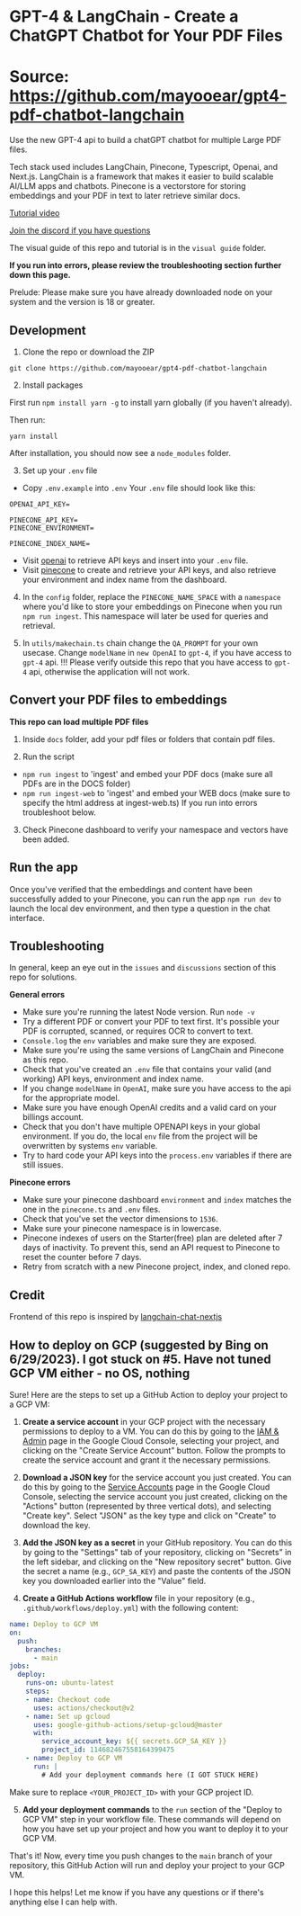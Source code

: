 # GPT-4 & LangChain - Create a ChatGPT Chatbot for Your PDF Files 
# Source: https://github.com/mayooear/gpt4-pdf-chatbot-langchain

Use the new GPT-4 api to build a chatGPT chatbot for multiple Large PDF files.

Tech stack used includes LangChain, Pinecone, Typescript, Openai, and Next.js. LangChain is a framework that makes it easier to build scalable AI/LLM apps and chatbots. Pinecone is a vectorstore for storing embeddings and your PDF in text to later retrieve similar docs.

[Tutorial video](https://www.youtube.com/watch?v=ih9PBGVVOO4)

[Join the discord if you have questions](https://discord.gg/E4Mc77qwjm)

The visual guide of this repo and tutorial is in the `visual guide` folder.

**If you run into errors, please review the troubleshooting section further down this page.**

Prelude: Please make sure you have already downloaded node on your system and the version is 18 or greater.

## Development

1. Clone the repo or download the ZIP

```
git clone https://github.com/mayooear/gpt4-pdf-chatbot-langchain
```

2. Install packages

First run `npm install yarn -g` to install yarn globally (if you haven't already).

Then run:

```
yarn install
```

After installation, you should now see a `node_modules` folder.

3. Set up your `.env` file

- Copy `.env.example` into `.env`
  Your `.env` file should look like this:

```
OPENAI_API_KEY=

PINECONE_API_KEY=
PINECONE_ENVIRONMENT=

PINECONE_INDEX_NAME=

```

- Visit [openai](https://help.openai.com/en/articles/4936850-where-do-i-find-my-secret-api-key) to retrieve API keys and insert into your `.env` file.
- Visit [pinecone](https://pinecone.io/) to create and retrieve your API keys, and also retrieve your environment and index name from the dashboard.

4. In the `config` folder, replace the `PINECONE_NAME_SPACE` with a `namespace` where you'd like to store your embeddings on Pinecone when you run `npm run ingest`. This namespace will later be used for queries and retrieval.

5. In `utils/makechain.ts` chain change the `QA_PROMPT` for your own usecase. 
Change `modelName` in `new OpenAI` to `gpt-4`, if you have access to `gpt-4` api. 
!!! Please verify outside this repo that you have access to `gpt-4` api, otherwise the application will not work.

## Convert your PDF files to embeddings

**This repo can load multiple PDF files**

1. Inside `docs` folder, add your pdf files or folders that contain pdf files.

2. Run the script 
- `npm run ingest`  to 'ingest' and embed your PDF docs (make sure all PDFs are in the DOCS folder)
- `npm run ingest-web`  to 'ingest' and embed your WEB docs (make sure to specify the html address at ingest-web.ts)
 If you run into errors troubleshoot below.

3. Check Pinecone dashboard to verify your namespace and vectors have been added.

## Run the app

Once you've verified that the embeddings and content have been successfully added to your Pinecone, 
you can run the app 
`npm run dev` 
to launch the local dev environment, and then type a question in the chat interface.

## Troubleshooting

In general, keep an eye out in the `issues` and `discussions` section of this repo for solutions.

**General errors**

- Make sure you're running the latest Node version. Run `node -v`
- Try a different PDF or convert your PDF to text first. It's possible your PDF is corrupted, scanned, or requires OCR to convert to text.
- `Console.log` the `env` variables and make sure they are exposed.
- Make sure you're using the same versions of LangChain and Pinecone as this repo.
- Check that you've created an `.env` file that contains your valid (and working) API keys, environment and index name.
- If you change `modelName` in `OpenAI`, make sure you have access to the api for the appropriate model.
- Make sure you have enough OpenAI credits and a valid card on your billings account.
- Check that you don't have multiple OPENAPI keys in your global environment. If you do, the local `env` file from the project will be overwritten by systems `env` variable.
- Try to hard code your API keys into the `process.env` variables if there are still issues.

**Pinecone errors**

- Make sure your pinecone dashboard `environment` and `index` matches the one in the `pinecone.ts` and `.env` files.
- Check that you've set the vector dimensions to `1536`.
- Make sure your pinecone namespace is in lowercase.
- Pinecone indexes of users on the Starter(free) plan are deleted after 7 days of inactivity. To prevent this, send an API request to Pinecone to reset the counter before 7 days.
- Retry from scratch with a new Pinecone project, index, and cloned repo.

## Credit

Frontend of this repo is inspired by [langchain-chat-nextjs](https://github.com/zahidkhawaja/langchain-chat-nextjs)


## How to deploy on GCP (suggested by Bing on 6/29/2023). I got stuck on #5. Have not tuned GCP VM either - no OS, nothing


Sure! Here are the steps to set up a GitHub Action to deploy your project to a GCP VM:

1. **Create a service account** in your GCP project with the necessary permissions to deploy to a VM. You can do this by going to the [IAM & Admin](https://console.cloud.google.com/iam-admin/serviceaccounts) page in the Google Cloud Console, selecting your project, and clicking on the "Create Service Account" button. Follow the prompts to create the service account and grant it the necessary permissions.

2. **Download a JSON key** for the service account you just created. You can do this by going to the [Service Accounts](https://console.cloud.google.com/iam-admin/serviceaccounts) page in the Google Cloud Console, selecting the service account you just created, clicking on the "Actions" button (represented by three vertical dots), and selecting "Create key". Select "JSON" as the key type and click on "Create" to download the key.

3. **Add the JSON key as a secret** in your GitHub repository. You can do this by going to the "Settings" tab of your repository, clicking on "Secrets" in the left sidebar, and clicking on the "New repository secret" button. Give the secret a name (e.g., `GCP_SA_KEY`) and paste the contents of the JSON key you downloaded earlier into the "Value" field.

4. **Create a GitHub Actions workflow** file in your repository (e.g., `.github/workflows/deploy.yml`) with the following content:
```yaml
name: Deploy to GCP VM
on:
  push:
    branches:
      - main
jobs:
  deploy:
    runs-on: ubuntu-latest
    steps:
    - name: Checkout code
      uses: actions/checkout@v2
    - name: Set up gcloud
      uses: google-github-actions/setup-gcloud@master
      with:
        service_account_key: ${{ secrets.GCP_SA_KEY }}
        project_id: 114682467558164399475
    - name: Deploy to GCP VM
      run: |
        # Add your deployment commands here (I GOT STUCK HERE)
```
Make sure to replace `<YOUR_PROJECT_ID>` with your GCP project ID.

5. **Add your deployment commands** to the `run` section of the "Deploy to GCP VM" step in your workflow file. These commands will depend on how you have set up your project and how you want to deploy it to your GCP VM.

That's it! Now, every time you push changes to the `main` branch of your repository, this GitHub Action will run and deploy your project to your GCP VM.

I hope this helps! Let me know if you have any questions or if there's anything else I can help with.